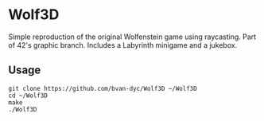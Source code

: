 # Wolf3D

Simple reproduction of the original Wolfenstein game using raycasting. Part of 42's graphic branch. Includes a Labyrinth minigame and a jukebox.

## Usage
```
git clone https://github.com/bvan-dyc/Wolf3D ~/Wolf3D
cd ~/Wolf3D
make
./Wolf3D
```
